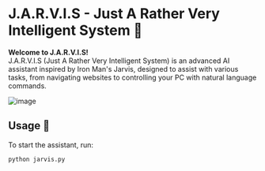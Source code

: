 # J.A.R.V.I.S - Just A Rather Very Intelligent System 🤖



**Welcome to J.A.R.V.I.S!**  
J.A.R.V.I.S (Just A Rather Very Intelligent System) is an advanced AI assistant inspired by Iron Man's Jarvis, designed to assist with various tasks, from navigating websites to controlling your PC with natural language commands.

![image](https://github.com/user-attachments/assets/59727c15-d85a-41bc-b27d-bea08b3b3a41)



## Usage 🚀
To start the assistant, run:
```bash
python jarvis.py
```
